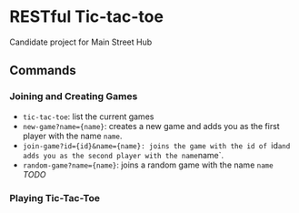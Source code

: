 # RESTful Tic-tac-toe
Candidate project for Main Street Hub

## Commands
### Joining and Creating Games
- `tic-tac-toe`: list the current games
- `new-game?name={name}`: creates a new game and adds you as the first player
   with the name `name`.
- `join-game?id={id}&name={name}: joins the game with the id of `id` and adds
   you as the second player with the name `name`.
- `random-game?name={name}`: joins a random game with the name `name` *TODO*

### Playing Tic-Tac-Toe

